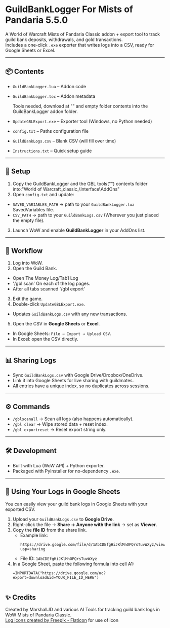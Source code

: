 # GuildBankLogger For Mists of Pandaria 5.5.0

A World of Warcraft Mists of Pandaria Classic addon + export tool to track guild bank deposits, withdrawals, and gold transactions.  
Includes a one-click `.exe` exporter that writes logs into a CSV, ready for Google Sheets or Excel.

---

## 📦 Contents
- `GuildBankLogger.lua` – Addon code  
- `GuildBankLogger.toc` – Addon metadata

  Tools needed, download at "" and empty folder contents into the GuildBankLogger addon folder. 
- `UpdateGBLExport.exe` – Exporter tool (Windows, no Python needed)  
- `config.txt` – Paths configuration file  
- `GuildBankLogs.csv` – Blank CSV (will fill over time)  
- `Instructions.txt` – Quick setup guide  

---

## 🚀 Setup

1. Copy the GuildBankLogger and the GBL tools("") contents folder into:"World of Warcraft_classic_\Interface\AddOns\" 
2. Open `config.txt` and update:
- `SAVED_VARIABLES_PATH` → path to your `GuildBankLogger.lua` SavedVariables file.
- `CSV_PATH` → path to your `GuildBankLogs.csv` (Wherever you just placed the empty file).
3. Launch WoW and enable **GuildBankLogger** in your AddOns list.

---

## 🔄 Workflow

1. Log into WoW.  
2. Open the Guild Bank.  
 - Open The Money Log/Tab1 Log
 - '/gbl scan' On each of the log pages.
 - After all tabs scanned '/gbl export' 
3. Exit the game.  
4. Double-click `UpdateGBLExport.exe`.  
- Updates `GuildBankLogs.csv` with any new transactions.  
5. Open the CSV in **Google Sheets** or **Excel**.  
- In Google Sheets: `File → Import → Upload CSV`.  
- In Excel: open the CSV directly.  

---

## 📊 Sharing Logs

- Sync `GuildBankLogs.csv` with Google Drive/Dropbox/OneDrive.  
- Link it into Google Sheets for live sharing with guildmates.  
- All entries have a unique index, so no duplicates across sessions.  

---

## ⚙️ Commands

- `/gblscanall` → Scan all logs (also happens automatically).  
- `/gbl clear` → Wipe stored data + reset index.  
- `/gbl exportreset` → Reset export string only.  

---

## 🛠 Development

- Built with Lua (WoW API) + Python exporter.  
- Packaged with PyInstaller for no-dependency `.exe`.  

---

## 📄 Using Your Logs in Google Sheets

You can easily view your guild bank logs in Google Sheets with your exported CSV.

1. Upload your `GuildBankLogs.csv` to **Google Drive**.  
2. Right-click the file → **Share → Anyone with the link** → set as **Viewer**.  
3. Copy the **file ID** from the share link.  
   - Example link:  
     ```
     https://drive.google.com/file/d/1AbCDEfgHiJKlMnOPQrsTuvWXyz/view?usp=sharing
     ```
   - File ID: `1AbCDEfgHiJKlMnOPQrsTuvWXyz`
4. In a Google Sheet, paste the following formula into cell A1:  
   ```excel
   =IMPORTDATA("https://drive.google.com/uc?export=download&id=YOUR_FILE_ID_HERE")


## ✨ Credits

Created by MarshallJD and various AI Tools for tracking guild bank logs in WoW Mists of Pandaria Classic.  
<a href="https://www.flaticon.com/free-icons/log" title="log icons">Log icons created by Freepik - Flaticon</a> for use of icon 

